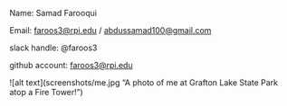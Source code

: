 ﻿Name: Samad Farooqui 

Email: faroos3@rpi.edu / abdussamad100@gmail.com

slack handle: @faroos3

github account: faroos3@rpi.edu 



![alt text](screenshots/me.jpg “A photo of me at Grafton Lake State Park atop a Fire Tower!”)
